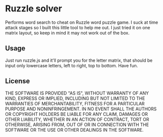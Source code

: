 # Ruzzle solver

Performs word search to cheat on Ruzzle word puzzle game.
I suck at time attack stages so I built this little tool to help me out. I just tried it on one matrix layout, so keep in mind it may not work out of the box.

## Usage

Just run ruzzle.js and it'll prompt you for the letter matrix, that should be input only lowercase letters, left to right, top to bottom.
Have fun.

## License

THE SOFTWARE IS PROVIDED "AS IS", WITHOUT WARRANTY OF ANY KIND, EXPRESS OR
IMPLIED, INCLUDING BUT NOT LIMITED TO THE WARRANTIES OF MERCHANTABILITY,
FITNESS FOR A PARTICULAR PURPOSE AND NONINFRINGEMENT. IN NO EVENT SHALL THE
AUTHORS OR COPYRIGHT HOLDERS BE LIABLE FOR ANY CLAIM, DAMAGES OR OTHER
LIABILITY, WHETHER IN AN ACTION OF CONTRACT, TORT OR OTHERWISE, ARISING FROM,
OUT OF OR IN CONNECTION WITH THE SOFTWARE OR THE USE OR OTHER DEALINGS IN
THE SOFTWARE.